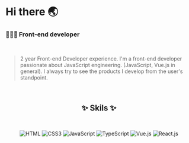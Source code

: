  <br />   

# Hi there 🌏
### 👩🏻‍💻 Front-end developer 
<br />

>2 year Front-end Developer experience.
> I'm a front-end developer passionate about JavaScript engineering. (JavaScript, Vue.js in general).
 I always try to see the products I develop from the user's standpoint.

 <br />  

<h2 align="center"> ✨ Skils ✨ </h2>
<br />

<p align="center">
<img alt="HTML" src="https://img.shields.io/badge/html5-%23E34F26.svg?&style=for-the-badge&logo=html5&logoColor=white"/>
<img alt="CSS3" src="https://img.shields.io/badge/css3-%231572B6.svg?&style=for-the-badge&logo=css3&logoColor=white"/>
<img alt="JavaScript" src="https://img.shields.io/badge/javascript-%23323330.svg?&style=for-the-badge&logo=javascript&logoColor=%23F7DF1E"/>
<img alt="TypeScript" src="https://img.shields.io/badge/typescript-%23007ACC.svg?style=for-the-badge&logo=typescript&logoColor=white"/>
<img alt="Vue.js" src="https://img.shields.io/badge/vuejs-%2335495e.svg?&style=for-the-badge&logo=vue.js&logoColor=%234FC08D"/>
<img alt="React.js" src="https://img.shields.io/badge/React-20232A?style=for-the-badge&logo=react&logoColor=61DAFB"/>
<br />
</p>
<br /> <br />


